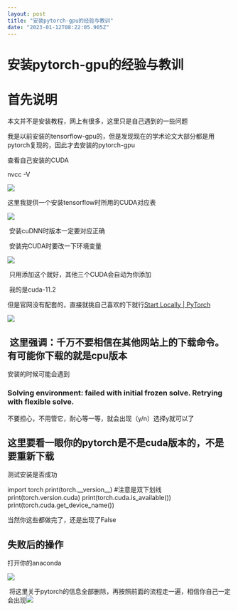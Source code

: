 ```yaml
---
layout: post
title: "安装pytorch-gpu的经验与教训"
date: "2023-01-12T08:22:05.905Z"
---
```

安装pytorch-gpu的经验与教训
===================

首先说明
====

本文并不是安装教程，网上有很多，这里只是自己遇到的一些问题

我是以前安装的tensorflow-gpu的，但是发现现在的学术论文大部分都是用pytorch复现的，因此才去安装的pytorch-gpu

查看自己安装的CUDA

nvcc -V

![](https://img2023.cnblogs.com/blog/2434201/202301/2434201-20230112150941872-131901926.png)

这里我提供一个安装tensorflow时所用的CUDA对应表

![](https://img2023.cnblogs.com/blog/2434201/202301/2434201-20230112152931022-1617340258.jpg)

 安装cuDNN时版本一定要对应正确

 安装完CUDA时要改一下环境变量

![](https://img2023.cnblogs.com/blog/2434201/202301/2434201-20230112153104130-1269521598.png)

 只用添加这个就好，其他三个CUDA会自动为你添加

 我的是cuda-11.2

但是官网没有配套的，直接就挑自己喜欢的下就行[Start Locally | PyTorch](https://pytorch.org/get-started/locally/)

![](https://img2023.cnblogs.com/blog/2434201/202301/2434201-20230112151137140-752004851.png)

 这里强调：千万不要相信在其他网站上的下载命令。有可能你下载的就是cpu版本
--------------------------------------

安装的时候可能会遇到

### Solving environment: failed with initial frozen solve. Retrying with flexible solve.

不要担心，不用管它，耐心等一等，就会出现（y/n）选择y就可以了

这里要看一眼你的pytorch是不是cuda版本的，不是要重新下载
---------------------------------

测试安装是否成功

import torch
print(torch.\_\_version\_\_)  #注意是双下划线
print(torch.version.cuda)
print(torch.cuda.is\_available())
print(torch.cuda.get\_device\_name())

当然你这些都做完了，还是出现了False

失败后的操作
------

打开你的anaconda

![](https://img2023.cnblogs.com/blog/2434201/202301/2434201-20230112152210095-317421173.png)

 将这里关于pytorch的信息全部删除，再按照前面的流程走一遍，相信你自己一定会出现![](https://img2023.cnblogs.com/blog/2434201/202301/2434201-20230112152337859-1613905068.png)